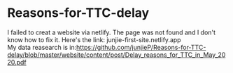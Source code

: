 # Reasons-for-TTC-delay
I failed to creat a website via netlify. The page was not found and I don't know how to fix it. Here's the link: junjie-first-site.netlify.app\
My data reasearch is in:https://github.com/junjieP/Reasons-for-TTC-delay/blob/master/website/content/post/Delay_reasons_for_TTC_in_May_2020.pdf
